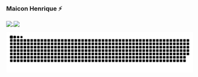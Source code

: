 ### Maicon Henrique ⚡

<!--
**maiconkcond/maiconkcond** is a ✨ _special_ ✨ repository because its `README.md` (this file) appears on your GitHub profile.

Here are some ideas to get you started:

- 🔭 I’m currently working on ...
- 🌱 I’m currently learning ...
- 👯 I’m looking to collaborate on ...
- 🤔 I’m looking for help with ...
- 💬 Ask me about ...
- 📫 How to reach me: ...
- 😄 Pronouns: ...
- ⚡ Fun fact: ...
-->
<a href="https://github.com/anuraghazra/github-readme-stats">
  <img height="230" align="center" src="https://github-readme-stats.vercel.app/api?username=maiconkcond&theme=tokyonight" />
</a>
<a href="https://github.com/anuraghazra/convoychat">
  <img height="230" align="center" src="https://github-readme-stats.vercel.app/api/top-langs/?username=maiconkcond&theme=tokyonight" />
</a>

![Snake animation](https://github.com/maiconkcond/maiconkcond/blob/output/github-contribution-grid-snake.svg)

